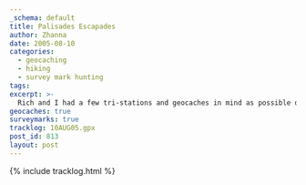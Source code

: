 ```yaml
---
_schema: default
title: Palisades Escapades
author: Zhanna
date: 2005-08-10
categories:
  - geocaching
  - hiking
  - survey mark hunting
tags:
excerpt: >- 
  Rich and I had a few tri-stations and geocaches in mind as possible diversions on our day-trip to the Palisades, but the main goal of the day was just hiking and exploring. 
geocaches: true
surveymarks: true
tracklog: 10AUG05.gpx
post_id: 813
layout: post                                                  
---      
```


<!--
Started out at 6:45am
Reached State Line Lookout by 8:45am
Got everything ready, parking lot deserted
Couldn't decide which way to go, but finally chose to take the long route to the south and then come back and do the north there-and-back to the boundary marker if there was time
Headed to ROON
Hopped over the wall and right into the poison ivy,  Yikes!
First mark found was the station mark.  Easy to see as it was marked by a white cross for aerial surveying purposes.  
Then we set out to find RM1.  The distance and direction led us directly to a PI covered boulder.  Rich spotted the mark on the far end.  Originally he was going to avoid it altogether, but he managed to push enough of the vile plants aside that I felt comfortable hopping up on the boulder and taking some photos, and he soon followed.  After we both documented the station disk, we attempted to sight a bearing for RM2.  We didn't think we'd have much luck here; our route from the station woudl take us directly through a huge patch of poison ivy, and it wasn't only on the groudn but climbing the trees as well.  We eventually decided to exit to the road and try to re0enter the area from the other side of teh stone wall, closer to where we expected RM2 to be located.  We were able to circumvent some of the PI but were not able to find the mark.  Perhaps in late Fall or Winter (still being careful of the PI vines, of course) we suspect we may have better luck.
Then took a cursory glance around for the drill hole, withotu having any great expectations and, as it turned out, without having any luck.  The boulders lining the east side of the road seem to have been either replaced by or built into a more solid stone wall.  Several of tehm have drill holes through, but there's no way of knowing which may have been the witness mark, if any.  None was at the precise location indicated on the datasheet.
Then began our hike.  
Went down the path I thought toward the castle, but we headed down the steep hill (slippery because it was so dry, we both skidded on the loose dirt a few times) toward the shore trail.  Along the way found the Alpine ski trail cache, didn't trade anything and managed to avoid the PI.
Then headed downward again, to the intersection where we turned left (north) and headed toward the "Giant Stairs".  Were going to take a break on the rocks, but they were boiling hot.  Rich didn't want to do the rock scramble and it really was too hot anyway.  At least I've seen it, and we can come back in the Fall.  
Retraced our steps and back to teh intersection, then through a grove of berry bushes that looked like translucnet red raspberries and were sticky (didn't try them).  Wineberries?  
Path by the shore was alternately open (very hot in sun) and shaded by high weeds and bushes on the left (riverside) and trees/cliffs on the right.
Gentle walk with quiet conversation , found a shaded spot with natural stone "bench" and fireplace for our snack.  Dying of thirst by this point but also ate some sour licorice candies and Rich tried the violet candies (wasn't really a fan, said they tasted like old lady perfume).
Continued on along the path, found the Baywatch on teh Hudson cache after quite a bit of searching.  Neat -- located inside part of an old foundation.
Then continued on (takgin a pee break in the PI along the way) somehow missed both piesr where we were going to look for two marks (suspected long gone).  Took a little "Bath" in a fancy stone culvert we found along the way.  Then made our way to the Alpine trail and back up to the top fo the ridge.  
Once at top, went under road just to check out the little tunnel, Rich sweated all over the rocks while a cyclist went by on the road.  Back through tunnel and started back up the trail, talking abotu McPhee and other interesting books.  
Made our way out this and that little trail to every overlook we could find.  Eventually found ourselves right near BURNETT!  Climbed through fence and out onto the cliff despite Rich's trepidation. :~)  He was pretty sure he knew it was on the far rock but didn't want to go out there, both because of the PI and because of the cliff.  I went out and found the cross immediately.  Rich came out too and we took our photos and just chatted for a while.  We then crossed back to the "legal" side of the fence and tried to spot some of the reference land,marks, without much luck.  We did find the power station, but that's about it.
then we continued north along the  trail and found two more neat overlooks -- remember "Dagny's View" and what Rich said about how this place always reminds him of Dagny looking out over the river down to the city skyscrapers from their Hudson estate.
Continued toward the Castle, found "don't miss the castle" along the way.  Didn't trade but found a nice log to sit and rest, where R was getting sleepy. :)
Played around at the castle for a while taking photos and just exploring.  Finally continued on, climbing some more since "High Point" is apparently not the high point of this ridge!  
Back at the oarking area (now somewhat busier), we were dying of thuirst having finished out drinks at Dagny's View earlier.  After cleaning up and changing, we bought 5 Snapples in the gift shop and drank them down while standing on the observatin platform in about 5 minutes!  Never drank anything that fast, never felt that good. Sunshine felt fabulous standing there with him looking out over the river, even though ti was almost unbearably hot.  
Where to go for supper?  R knew of a large mall about 10 miles away  we checked his IQue and what a surprise there was an Outbakc restaurant there.  Well, we had to go.  Got there without a problem but the GPS was pointing us to the Home Depot.  couldn't find outback.  Turned right and got sucked into the labyrunthine parking lot of the main entrance of the mall, and behind CUBEARS1.  Eventually turned left and found the hidden Outback restaurant *inside* the mall across from the Legal Sea Foods.  
Good dininer, lots of fun playing around with him and his foot and leg cramps.  Shrimp appetizer with "mustardy" sauce on brown bread.  Blue cheese chopped salad.  He had steak and sweet potato (cooked a little too long) and I had ribs which he loved.  Lots of great conversation and fun.
When done we were looking at the IMAX theater but decided it was too alte already to see a show.  "Hmm, it would be nice if there was a directory around here" "Uh, something like that, huge sign that says directory on 4 sides?!" He spotted the LEGO store!  Was unexpected treat wandering around the mall with him—never though I'd be in a mall with him!  Got large bucket of pick-a-brick whiel he asked some questions about hte various parts and looked around at the displays in the store.  Also bought some small polybags for cache prizes.
Some more wandering, but the mall was closing so we decided to leave.
Great ride home, listening to Beach Boys and Neil Diamond.  Nice hug too.
-->

{% include tracklog.html %}